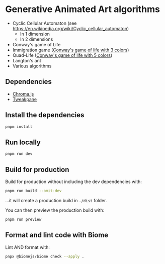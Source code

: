# Generative Animated Art algorithms

- Cyclic Cellular Automaton (see https://en.wikipedia.org/wiki/Cyclic_cellular_automaton)
  - In 1 dimension
  - In 2 dimensions
- Conway's game of Life
- Immigration game ([Conway's game of life with 3 colors](https://conwaylife.com/ref/mniemiec/color.htm#c-imm))
- Quad-Life ([Conway's game of life with 5 colors](https://conwaylife.com/ref/mniemiec/color.htm#c-quad))
- Langton's ant
- Various algorithms

## Dependencies

- [Chroma.js](https://github.com/gka/chroma.js/)
- [Tweakpane](https://github.com/cocopon/tweakpane)

## Install the dependencies

```bash
pnpm install
```

## Run locally

```bash
pnpm run dev
```

## Build for production

Build for production without including the dev dependencies with:
```bash
pnpm run build --omit-dev
```
...it will create a production build in `./dist` folder.

You can then preview the production build with:
```bash
pnpm run preview
```

## Format and lint code with Biome

Lint AND format with:
```bash
pnpx @biomejs/biome check --apply .
```
